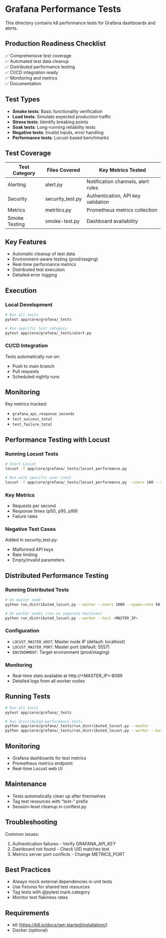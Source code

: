 # Grafana Performance Tests

This directory contains k6 performance tests for Grafana dashboards and alerts.

## Production Readiness Checklist
✅ Comprehensive test coverage  
✅ Automated test data cleanup  
✅ Distributed performance testing  
✅ CI/CD integration ready  
✅ Monitoring and metrics  
✅ Documentation

## Test Types
- **Smoke tests**: Basic functionality verification
- **Load tests**: Simulate expected production traffic
- **Stress tests**: Identify breaking points
- **Soak tests**: Long-running reliability tests
- **Negative tests**: Invalid inputs, error handling
- **Performance tests**: Locust-based benchmarks

## Test Coverage

| Test Category      | Files Covered | Key Metrics Tested |
|--------------------|---------------|--------------------|
| Alerting          | alert.py      | Notification channels, alert rules |
| Security          | security_test.py | Authentication, API key validation |
| Metrics           | metrtics.py   | Prometheus metrics collection |
| Smoke Testing     | smoke-test.py | Dashboard availability |

## Key Features
- Automatic cleanup of test data
- Environment-aware testing (prod/staging)
- Real-time performance metrics
- Distributed test execution
- Detailed error logging

## Execution

### Local Development
```bash
# Run all tests
pytest app/core/grafana/_tests

# Run specific test category
pytest app/core/grafana/_tests/alert.py
```

### CI/CD Integration
Tests automatically run on:
- Push to main branch
- Pull requests
- Scheduled nightly runs

## Monitoring

Key metrics tracked:
- `grafana_api_response_seconds`
- `test_success_total`
- `test_failure_total`

## Performance Testing with Locust

### Running Locust Tests
```bash
# Start Locust
locust -f app/core/grafana/_tests/locust_performance.py

# Run with specific user count
locust -f app/core/grafana/_tests/locust_performance.py --users 100 --spawn-rate 10
```

### Key Metrics
- Requests per second
- Response times (p50, p95, p99)
- Failure rates

### Negative Test Cases
Added in security_test.py:
- Malformed API keys
- Rate limiting
- Empty/invalid parameters

## Distributed Performance Testing

### Running Distributed Tests
```bash
# On master node
python run_distributed_locust.py --master --users 1000 --spawn-rate 50

# On worker nodes (run on separate machines)
python run_distributed_locust.py --worker --host <MASTER_IP>
```

### Configuration
- `LOCUST_MASTER_HOST`: Master node IP (default: localhost)
- `LOCUST_MASTER_PORT`: Master port (default: 5557)
- `ENVIRONMENT`: Target environment (prod/staging)

### Monitoring
- Real-time stats available at http://<MASTER_IP>:8089
- Detailed logs from all worker nodes

## Running Tests
```bash
# Run all tests
pytest app/core/grafana/_tests

# Run distributed performance tests
python app/core/grafana/_tests/run_distributed_locust.py --master
python app/core/grafana/_tests/run_distributed_locust.py --worker --host <master-ip>
```

## Monitoring
- Grafana dashboards for test metrics
- Prometheus metrics endpoint
- Real-time Locust web UI

## Maintenance
- Tests automatically clean up after themselves
- Tag test resources with "test-" prefix
- Session-level cleanup in conftest.py

## Troubleshooting

Common issues:
1. Authentication failures - Verify GRAFANA_API_KEY
2. Dashboard not found - Check UID matches test
3. Metrics server port conflicts - Change METRICS_PORT

## Best Practices
- Always mock external dependencies in unit tests
- Use fixtures for shared test resources
- Tag tests with @pytest.mark.category
- Monitor test flakiness rates

## Requirements
- k6 (https://k6.io/docs/get-started/installation/)
- Docker (optional)

